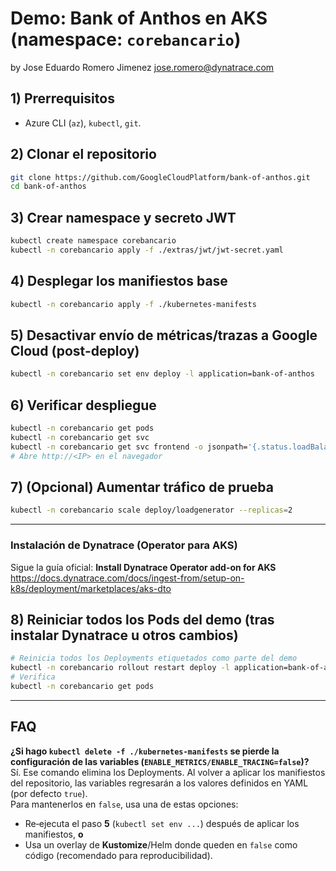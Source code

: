 # Demo: Bank of Anthos en AKS (namespace: `corebancario`)
by Jose Eduardo Romero Jimenez jose.romero@dynatrace.com

## 1) Prerrequisitos
- Azure CLI (`az`), `kubectl`, `git`.

## 2) Clonar el repositorio
```bash
git clone https://github.com/GoogleCloudPlatform/bank-of-anthos.git
cd bank-of-anthos
```

## 3) Crear namespace y secreto JWT
```bash
kubectl create namespace corebancario
kubectl -n corebancario apply -f ./extras/jwt/jwt-secret.yaml
```

## 4) Desplegar los manifiestos base
```bash
kubectl -n corebancario apply -f ./kubernetes-manifests
```

## 5) Desactivar envío de métricas/trazas a Google Cloud (post-deploy)
```bash
kubectl -n corebancario set env deploy -l application=bank-of-anthos   ENABLE_METRICS=false ENABLE_TRACING=false
```

## 6) Verificar despliegue
```bash
kubectl -n corebancario get pods
kubectl -n corebancario get svc
kubectl -n corebancario get svc frontend -o jsonpath='{.status.loadBalancer.ingress[0].ip}'; echo
# Abre http://<IP> en el navegador
```

## 7) (Opcional) Aumentar tráfico de prueba
```bash
kubectl -n corebancario scale deploy/loadgenerator --replicas=2
```

---

### Instalación de Dynatrace (Operator para AKS)
Sigue la guía oficial: **Install Dynatrace Operator add-on for AKS**  
https://docs.dynatrace.com/docs/ingest-from/setup-on-k8s/deployment/marketplaces/aks-dto

## 8) Reiniciar todos los Pods del demo (tras instalar Dynatrace u otros cambios)
```bash
# Reinicia todos los Deployments etiquetados como parte del demo
kubectl -n corebancario rollout restart deploy -l application=bank-of-anthos
# Verifica
kubectl -n corebancario get pods
```

---

## FAQ
**¿Si hago `kubectl delete -f ./kubernetes-manifests` se pierde la configuración de las variables (`ENABLE_METRICS/ENABLE_TRACING=false`)?**  
Sí. Ese comando elimina los Deployments. Al volver a aplicar los manifiestos del repositorio, las variables regresarán a los valores definidos en YAML (por defecto `true`).  
Para mantenerlos en `false`, usa una de estas opciones:
- Re‑ejecuta el paso **5** (`kubectl set env ...`) después de aplicar los manifiestos, **o**
- Usa un overlay de **Kustomize**/Helm donde queden en `false` como código (recomendado para reproducibilidad).
